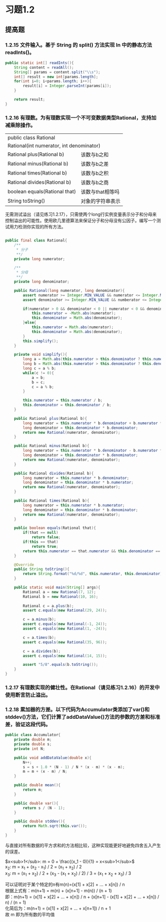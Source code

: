 <script type="text/javascript" src="http://cdn.mathjax.org/mathjax/latest/MathJax.js?config=default"></script>

# 习题1.2

## 提高题

### 1.2.15 文件输入。基于 String 的 split() 方法实现 In 中的静态方法 readInts()。

```java
public static int[] readInts(){
	String content = readAll();
	String[] params = content.split("\\s");
	int[] result = new int[params.length];
	for(int i=0; i<params.length; i++){
		result[i] = Integer.parseInt(params[i]);
	}

	return result;
}
```

### 1.2.16 有理数。为有理数实现一个不可变数据类型Rational，支持加减乘除操作。

<table>
	<tbody>
	<tr>
		<td colspan="2">public class Rational</td>
	</tr>
	<tr>
		<td colspan="2">Rational(int numerator, int denominator)</td>
	</tr>
	<tr>
		<td>Rational plus(Rational b)</td>
		<td>该数与b之和</td>
	</tr>
	<tr>
		<td>Rational minus(Rational b)</td>
		<td>该数与b之差</td>
	</tr>
	<tr>
		<td>Rational times(Rational b)</td>
		<td>该数与b之积</td>
	</tr>
	<tr>
		<td>Rational divides(Rational b)</td>
		<td>该数与b之商</td>
	</tr>
	<tr>
		<td>boolean equals(Rational that)</td>
		<td>该数与that相等吗</td>
	</tr>
	<tr>
		<td>String toString()</td>
		<td>对象的字符串表示</td>
	</tr>
    </tbody>
</table>

无需测试溢出（请见练习1.2.17），只需使两个long行实例变量表示分子和分母来控制溢出的可能性。使用欧几里德算法来保证分子和分母没有公因子。编写一个测试用力检测你实现的所有方法。

```java

public final class Rational{
	/**
	 * 分子
	 **/
	private long numerator;

	/**
	 * 分母
	 **/
	private long denominator;

	public Rational(long numerator, long denominator){
		assert numerator >= Integer.MIN_VALUE && numerator <= Integer.MAX_VALUE;
		assert denominator >= Integer.MIN_VALUE && numberator <= Integer.MAX_VALUE;

        if(numerator > 0 && denominator < 0 || numerator < 0 && denominator > 0){
            this.numerator = -Math.abs(numerator);
            this.denominator = Math.abs(denominator);
        }else{
		    this.numerator = Math.abs(numerator);
            this.denominator = Math.abs(denominator);
        }
		this.simplify();
	}

	private void simplify(){
		long a = Math.abs(this.numerator > this.denominator ? this.numerator : this.denominator);
		long b = Math.abs(this.numerator > this.denominator ? this.denominator : this.numerator);
		long c = a % b;
		while(c != 0){
			a = b;
			b = c;
			c = a % b;
		}

		this.numerator = this.numerator / b;
		this.denominator = this.denominator / b;
	}

	public Rational plus(Rational b){
		long numerator = this.numerator * b.denominator + b.numerator * this.denominator;
		long denominator = this.denominator * b.denominator;
		return new Rational(numerator, denominator);
	}

	public Rational minus(Rational b){
		long numerator = this.numerator * b.denominator - b.numerator * this.denominator;
		long denominator = this.denominator * b.denominator;
		return new Rational(numerator, denominator);
	}

	public Rational divides(Rational b){
		long numerator = this.numerator * b.denominator;
		long denominator = this.denominator * b.numerator;
		return new Rational(numerator, denominator);
	}

	public Rational times(Rational b){
		long numerator = this.numerator * b.numerator;
		long denominator = this.denominator * b.denominator;
		return new Rational(numerator, denominator);
	}

	public boolean equals(Rational that){
		if(that == null)
			return false;
		if(this == that)
			return true;
		return this.numerator == that.numerator && this.denominator == that.denominator;
	}

	@Override
	public String toString(){
		return String.format("%d/%d", this.numerator, this.denominator);
	}

	public static void main(String[] args){
		Rational a = new Rational(7, 12);
		Rational b = new Rational(10, 16);
		
		Rational c = a.plus(b);
		assert c.equals(new Rational(29, 24));

		c = a.minus(b);
        assert c.equals(new Rational(-1, 24));
        assert c.equals(new Rational(1, -24));

		c = a.times(b);
		assert c.equals(new Rational(35, 96));

		c = a.divides(b);
		assert c.equals(new Rational(14, 15));

		assert "5/8".equals(b.toString());
	}
}

```

### 1.2.17 有理数实现的健壮性。在Rational（请见练习1.2.16）的开发中使用断言防止溢出。 

### 1.2.18 累加器的方差。以下代码为Accumulator类添加了var()和stddev()方法，它们计算了addDataValue()方法的参数的方差和标准差，验证这段代码。

```java
public class Accumulator{
	private double m;
	private double s;
	private int N;

	public void addDataValue(double x){
		N++;
		s = s + 1.0 * (N - 1) / N * (x - m) * (x - m);
		m = m + (x - m) / N;
	}

	public double mean(){
		return m;
	}

	public double var(){
		return s / (N - 1);
	}

	public double stddev(){
		return Math.sqrt(this.var());
	}
}
```

与直接对所有数据的平方求和的方法相比较，这种实现能更好地避免四舍五入产生的误差。

$x<sub>1</sub>: m = 0 + \frac{(x_1 - 0)}{1} = x<sub>1</sub>$<br/>
x<sub>2</sub>: m = x<sub>1</sub> + (x<sub>2</sub> - x<sub>1</sub>) / 2 = (x<sub>1</sub> + x<sub>2</sub>) / 2<br/>
x<sub>3</sub>: m = (x<sub>1</sub> + x<sub>2</sub>) / 2 + (x<sub>3</sub> - (x<sub>1</sub> + x<sub>2</sub>) / 2) / 3 = (x<sub>1</sub> + x<sub>2</sub> + x<sub>3</sub>) / 3<br/>

可以证明对于某个特定的n有m(n)=(x[1] + x[2] + ... + x[n]) / n<br/>
根据上式有：m(n+1) = m(n) + (x[n+1] - m(n)) / (n + 1)<br/>
即：m(n+1) = (x[1] + x[2] + ... + x[n]) / n + (x[n+1] - (x[1] + x[2] + ... + x[n]) / n) / (n + 1)<br />
化简后为：m(n+1) = (x[1] + x[2] + ... + x[n+1]) / n + 1<br/>
故 m 即为所有数的平均值<br/>
